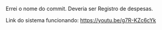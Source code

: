 Errei o nome do commit. Deveria ser Registro de despesas.

Link do sistema funcionando: https://youtu.be/g7R-KZc6cYk
